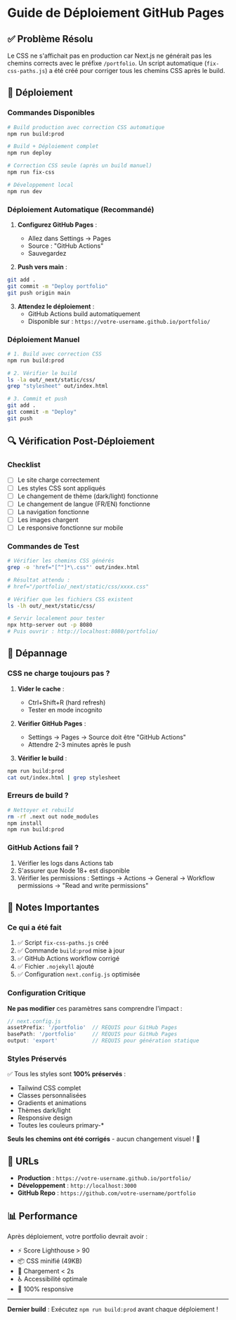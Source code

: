 # Guide de Déploiement GitHub Pages

## ✅ Problème Résolu

Le CSS ne s'affichait pas en production car Next.js ne générait pas les chemins corrects avec le préfixe `/portfolio`. Un script automatique (`fix-css-paths.js`) a été créé pour corriger tous les chemins CSS après le build.

## 🚀 Déploiement

### Commandes Disponibles

```bash
# Build production avec correction CSS automatique
npm run build:prod

# Build + Déploiement complet
npm run deploy

# Correction CSS seule (après un build manuel)
npm run fix-css

# Développement local
npm run dev
```

### Déploiement Automatique (Recommandé)

1. **Configurez GitHub Pages** :
   - Allez dans Settings → Pages
   - Source : "GitHub Actions"
   - Sauvegardez

2. **Push vers main** :
```bash
git add .
git commit -m "Deploy portfolio"
git push origin main
```

3. **Attendez le déploiement** :
   - GitHub Actions build automatiquement
   - Disponible sur : `https://votre-username.github.io/portfolio/`

### Déploiement Manuel

```bash
# 1. Build avec correction CSS
npm run build:prod

# 2. Vérifier le build
ls -la out/_next/static/css/
grep "stylesheet" out/index.html

# 3. Commit et push
git add .
git commit -m "Deploy"
git push
```

## 🔍 Vérification Post-Déploiement

### Checklist

- [ ] Le site charge correctement
- [ ] Les styles CSS sont appliqués
- [ ] Le changement de thème (dark/light) fonctionne
- [ ] Le changement de langue (FR/EN) fonctionne
- [ ] La navigation fonctionne
- [ ] Les images chargent
- [ ] Le responsive fonctionne sur mobile

### Commandes de Test

```bash
# Vérifier les chemins CSS générés
grep -o 'href="[^"]*\.css"' out/index.html

# Résultat attendu :
# href="/portfolio/_next/static/css/xxxx.css"

# Vérifier que les fichiers CSS existent
ls -lh out/_next/static/css/

# Servir localement pour tester
npx http-server out -p 8080
# Puis ouvrir : http://localhost:8080/portfolio/
```

## 🐛 Dépannage

### CSS ne charge toujours pas ?

1. **Vider le cache** :
   - Ctrl+Shift+R (hard refresh)
   - Tester en mode incognito

2. **Vérifier GitHub Pages** :
   - Settings → Pages → Source doit être "GitHub Actions"
   - Attendre 2-3 minutes après le push

3. **Vérifier le build** :
```bash
npm run build:prod
cat out/index.html | grep stylesheet
```

### Erreurs de build ?

```bash
# Nettoyer et rebuild
rm -rf .next out node_modules
npm install
npm run build:prod
```

### GitHub Actions fail ?

1. Vérifier les logs dans Actions tab
2. S'assurer que Node 18+ est disponible
3. Vérifier les permissions : Settings → Actions → General → Workflow permissions → "Read and write permissions"

## 📝 Notes Importantes

### Ce qui a été fait

1. ✅ Script `fix-css-paths.js` créé
2. ✅ Commande `build:prod` mise à jour
3. ✅ GitHub Actions workflow corrigé
4. ✅ Fichier `.nojekyll` ajouté
5. ✅ Configuration `next.config.js` optimisée

### Configuration Critique

**Ne pas modifier** ces paramètres sans comprendre l'impact :

```javascript
// next.config.js
assetPrefix: '/portfolio'  // REQUIS pour GitHub Pages
basePath: '/portfolio'     // REQUIS pour GitHub Pages
output: 'export'           // REQUIS pour génération statique
```

### Styles Préservés

✅ Tous les styles sont **100% préservés** :
- Tailwind CSS complet
- Classes personnalisées
- Gradients et animations
- Thèmes dark/light
- Responsive design
- Toutes les couleurs primary-*

**Seuls les chemins ont été corrigés** - aucun changement visuel ! 🎨

## 🔗 URLs

- **Production** : `https://votre-username.github.io/portfolio/`
- **Développement** : `http://localhost:3000`
- **GitHub Repo** : `https://github.com/votre-username/portfolio`

## 📊 Performance

Après déploiement, votre portfolio devrait avoir :
- ⚡ Score Lighthouse > 90
- 📦 CSS minifié (49KB)
- 🚀 Chargement < 2s
- ♿ Accessibilité optimale
- 📱 100% responsive

---

**Dernier build** : Exécutez `npm run build:prod` avant chaque déploiement !
